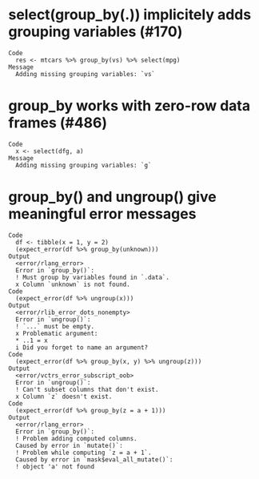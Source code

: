 # select(group_by(.)) implicitely adds grouping variables (#170)

    Code
      res <- mtcars %>% group_by(vs) %>% select(mpg)
    Message
      Adding missing grouping variables: `vs`

# group_by works with zero-row data frames (#486)

    Code
      x <- select(dfg, a)
    Message
      Adding missing grouping variables: `g`

# group_by() and ungroup() give meaningful error messages

    Code
      df <- tibble(x = 1, y = 2)
      (expect_error(df %>% group_by(unknown)))
    Output
      <error/rlang_error>
      Error in `group_by()`:
      ! Must group by variables found in `.data`.
      x Column `unknown` is not found.
    Code
      (expect_error(df %>% ungroup(x)))
    Output
      <error/rlib_error_dots_nonempty>
      Error in `ungroup()`:
      ! `...` must be empty.
      x Problematic argument:
      * ..1 = x
      i Did you forget to name an argument?
    Code
      (expect_error(df %>% group_by(x, y) %>% ungroup(z)))
    Output
      <error/vctrs_error_subscript_oob>
      Error in `ungroup()`:
      ! Can't subset columns that don't exist.
      x Column `z` doesn't exist.
    Code
      (expect_error(df %>% group_by(z = a + 1)))
    Output
      <error/rlang_error>
      Error in `group_by()`:
      ! Problem adding computed columns.
      Caused by error in `mutate()`:
      ! Problem while computing `z = a + 1`.
      Caused by error in `mask$eval_all_mutate()`:
      ! object 'a' not found

